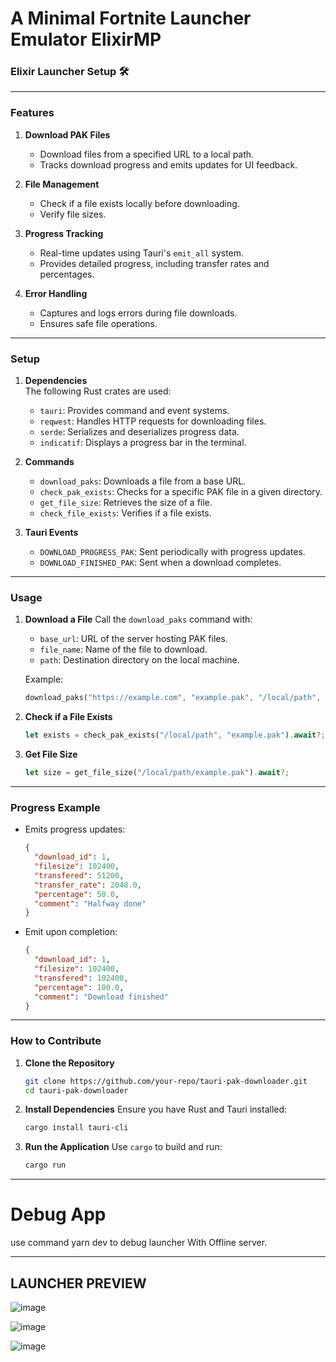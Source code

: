 # A Minimal Fortnite Launcher Emulator ElixirMP 

### Elixir Launcher Setup 🛠️
---

### **Features**
1. **Download PAK Files**  
   - Download files from a specified URL to a local path.  
   - Tracks download progress and emits updates for UI feedback.  

2. **File Management**  
   - Check if a file exists locally before downloading.  
   - Verify file sizes.  

3. **Progress Tracking**  
   - Real-time updates using Tauri's `emit_all` system.  
   - Provides detailed progress, including transfer rates and percentages.  

4. **Error Handling**  
   - Captures and logs errors during file downloads.  
   - Ensures safe file operations.

---

### **Setup**
1. **Dependencies**  
   The following Rust crates are used:
   - `tauri`: Provides command and event systems.
   - `reqwest`: Handles HTTP requests for downloading files.
   - `serde`: Serializes and deserializes progress data.
   - `indicatif`: Displays a progress bar in the terminal.

2. **Commands**
   - `download_paks`: Downloads a file from a base URL.  
   - `check_pak_exists`: Checks for a specific PAK file in a given directory.  
   - `get_file_size`: Retrieves the size of a file.  
   - `check_file_exists`: Verifies if a file exists.

3. **Tauri Events**
   - `DOWNLOAD_PROGRESS_PAK`: Sent periodically with progress updates.  
   - `DOWNLOAD_FINISHED_PAK`: Sent when a download completes.

---

### **Usage**
1. **Download a File**
   Call the `download_paks` command with:  
   - `base_url`: URL of the server hosting PAK files.  
   - `file_name`: Name of the file to download.  
   - `path`: Destination directory on the local machine.

   Example:
   ```rust
   download_paks("https://example.com", "example.pak", "/local/path", app_handle).await;
   ```

2. **Check if a File Exists**
   ```rust
   let exists = check_pak_exists("/local/path", "example.pak").await?;
   ```

3. **Get File Size**
   ```rust
   let size = get_file_size("/local/path/example.pak").await?;
   ```

---

### **Progress Example**
- Emits progress updates:
  ```json
  {
    "download_id": 1,
    "filesize": 102400,
    "transfered": 51200,
    "transfer_rate": 2048.0,
    "percentage": 50.0,
    "comment": "Halfway done"
  }
  ```
- Emit upon completion:
  ```json
  {
    "download_id": 1,
    "filesize": 102400,
    "transfered": 102400,
    "percentage": 100.0,
    "comment": "Download finished"
  }
  ```

---

### **How to Contribute**
1. **Clone the Repository**
   ```bash
   git clone https://github.com/your-repo/tauri-pak-downloader.git
   cd tauri-pak-downloader
   ```
2. **Install Dependencies**
   Ensure you have Rust and Tauri installed:
   ```bash
   cargo install tauri-cli
   ```
3. **Run the Application**
   Use `cargo` to build and run:
   ```bash
   cargo run
   ```
---
# Debug App

use command yarn dev to debug launcher With Offline server. 

---

## LAUNCHER PREVIEW 

![image](https://github.com/user-attachments/assets/a38840a1-002b-4f6b-86c0-659a7ae709bf)

![image](https://github.com/user-attachments/assets/564ff063-f7e5-40f1-a1c0-2bd854eff8d6)

![image](https://github.com/user-attachments/assets/e7ac22f6-50e1-460d-96de-7f8c37d48ff4)



